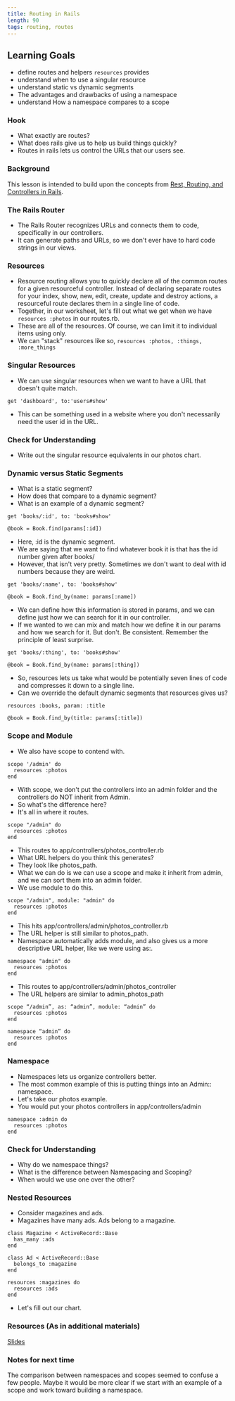 ```yaml
---
title: Routing in Rails
length: 90
tags: routing, routes
---
```


## Learning Goals

* define routes and helpers `resources` provides
* understand when to use a singular resource
* understand static vs dynamic segments
* The advantages and drawbacks of using a namespace
* understand How a namespace compares to a scope

### Hook

* What exactly are routes?
* What does rails give us to help us build things quickly?
* Routes in rails lets us control the URLs that our users see.

### Background
This lesson is intended to build upon the concepts from
[Rest, Routing, and Controllers in Rails](https://github.com/turingschool/lesson_plans/blob/master/ruby_02-web_applications_with_ruby/rest_routing_and_controllers_in_rails.markdown).

### The Rails Router

* The Rails Router recognizes URLs and connects them to code, specifically
in our controllers.
* It can generate paths and URLs, so we don't ever have to hard code strings
in our views.

### Resources

* Resource routing allows you to quickly declare all of the common routes for
a given resourceful controller. Instead of declaring separate routes for your
index, show, new, edit, create, update and destroy actions, a resourceful route
declares them in a single line of code.
* Together, in our worksheet, let's fill out what we get when we have
`resources :photos` in our routes.rb.
* These are all of the resources. Of course, we can limit it to individual
items using only.
* We can "stack" resources like so, `resources :photos, :things, :more_things`

### Singular Resources

* We can use singular resources when we want to have a URL that doesn't quite
match.

`get 'dashboard', to:'users#show'`

* This can be something used in a website where you don't necessarily need
the user id in the URL.

### Check for Understanding

* Write out the singular resource equivalents in our photos chart.

### Dynamic versus Static Segments

* What is a static segment?
* How does that compare to a dynamic segment?
* What is an example of a dynamic segment?

`get 'books/:id', to: 'books#show'`

`@book = Book.find(params[:id])`

* Here, :id is the dynamic segment.
* We are saying that we want to find whatever book it is that has the id
number given after books/
* However, that isn't very pretty. Sometimes we don't want to deal with id
numbers because they are weird.

`get 'books/:name', to: 'books#show'`

`@book = Book.find_by(name: params[:name])`

* We can define how this information is stored in params, and we can define
just how we can search for it in our controller.
* If we wanted to we can mix and match how we define it in our params and how
we search for it. But don't. Be consistent. Remember the principle of
least surprise.

`get 'books/:thing', to: 'books#show'`

`@book = Book.find_by(name: params[:thing])`

* So, resources lets us take what would be potentially seven lines of code
and compresses it down to a single line.
* Can we override the default dynamic segments that resources gives us?

`resources :books, param: :title`

`@book = Book.find_by(title: params[:title])`


### Scope and Module

* We also have scope to contend with.

```
scope '/admin' do
  resources :photos
end
```

* With scope, we don't put the controllers into an admin folder and the
controllers do NOT inherit from Admin.
* So what's the difference here?
* It's all in where it routes.

```
scope "/admin" do
  resources :photos
end
```

* This routes to app/controllers/photos_controller.rb
* What URL helpers do you think this generates?
* They look like photos_path.
* What we can do is we can use a scope and make it inherit from admin,
and we can sort them into an admin folder.
* We use module to do this.

```
scope "/admin", module: "admin" do
  resources :photos
end
```

* This hits app/controllers/admin/photos_controller.rb
* The URL helper is still similar to photos_path.
* Namespace automatically adds module, and also gives us a more descriptive
URL helper, like we were using as:.

```
namespace "admin" do
  resources :photos
end
```

* This routes to app/controllers/admin/photos_controller
* The URL helpers are similar to admin_photos_path

```
scope “/admin”, as: “admin”, module: “admin” do
  resources :photos
end
```

```
namespace “admin” do
  resources :photos
end
```

### Namespace

* Namespaces lets us organize controllers better.
* The most common example of this is putting things into an Admin:: namespace.
* Let's take our photos example.
* You would put your photos controllers in app/controllers/admin

```
namespace :admin do
  resources :photos
end
```

### Check for Understanding

* Why do we namespace things?
* What is the difference between Namespacing and Scoping?
* When would we use one over the other?

### Nested Resources

* Consider magazines and ads.
* Magazines have many ads. Ads belong to a magazine.

```
class Magazine < ActiveRecord::Base
  has_many :ads
end

class Ad < ActiveRecord::Base
  belongs_to :magazine
end

resources :magazines do
  resources :ads
end
```

* Let's fill out our chart.

### Resources (As in additional materials)

[Slides](https://www.dropbox.com/s/is9rijwt7tel25f/routing_in_rails.key?dl=0)

### Notes for next time

The comparison between namespaces and scopes seemed to confuse a few people.
Maybe it would be more clear if we start with an example of a scope and work toward building a namespace.

